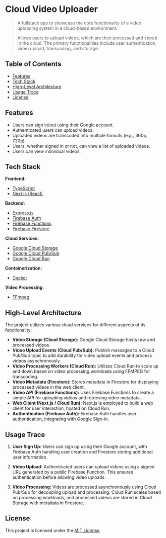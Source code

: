 # Cloud Video Uploader <!-- omit from toc -->

> A fullstack app to showcase the core functionality of a video uploading system in a cloud-based environment.
>
> Allows users to upload videos, which are then processed and stored in the cloud. The primary functionalities include user authentication, video upload, transcoding, and storage.

## Table of Contents <!-- omit from toc -->

- [Features](#features)
- [Tech Stack](#tech-stack)
- [High-Level Architecture](#high-level-architecture)
- [Usage Trace](#usage-trace)
- [License](#license)

## Features

- Users can sign in/out using their Google account.
- Authenticated users can upload videos.
- Uploaded videos are transcoded into multiple formats (e.g., 360p, 720p).
- Users, whether signed in or not, can view a list of uploaded videos.
- Users can view individual videos.

## Tech Stack

**Frontend:**

- [TypeScript](https://www.typescriptlang.org/)
- [Next.js (React)](https://nextjs.org/)

**Backend:**

- [Express.js](https://expressjs.com/)
- [Firebase Auth](https://firebase.google.com/docs/auth)
- [Firebase Functions](https://firebase.google.com/docs/functions)
- [Firebase Firestore](https://firebase.google.com/docs/firestore)

**Cloud Services:**

- [Google Cloud Storage](https://cloud.google.com/storage)
- [Google Cloud Pub/Sub](https://cloud.google.com/pubsub)
- [Google Cloud Run](https://cloud.google.com/run)

**Containerization:**

- [Docker](https://www.docker.com/)

**Video Processing:**

- [FFmpeg](https://ffmpeg.org/)

## High-Level Architecture

The project utilizes various cloud services for different aspects of its functionality:

- **Video Storage (Cloud Storage):** Google Cloud Storage hosts raw and processed videos.
- **Video Upload Events (Cloud Pub/Sub):** Publish messages to a Cloud Pub/Sub topic to add durability for video upload events and process videos asynchronously.
- **Video Processing Workers (Cloud Run):** Utilizes Cloud Run to scale up and down based on video processing workloads using FFMPEG for transcoding.
- **Video Metadata (Firestore):** Stores metadata in Firestore for displaying processed videos in the web client.
- **Video API (Firebase Functions):** Uses Firebase Functions to create a simple API for uploading videos and retrieving video metadata.
- **Web Client (Next.js / Cloud Run):** Next.js is employed to build a web client for user interaction, hosted on Cloud Run.
- **Authentication (Firebase Auth):** Firebase Auth handles user authentication, integrating with Google Sign-in.

## Usage Trace

1. **User Sign Up:** Users can sign up using their Google account, with Firebase Auth handling user creation and Firestore storing additional user information.

2. **Video Upload:** Authenticated users can upload videos using a signed URL generated by a public Firebase Function. This ensures authentication before allowing video uploads.

3. **Video Processing:** Videos are processed asynchronously using Cloud Pub/Sub for decoupling upload and processing. Cloud Run scales based on processing workloads, and processed videos are stored in Cloud Storage with metadata in Firestore.

## License

This project is licensed under the [MIT License](./LICENSE).

